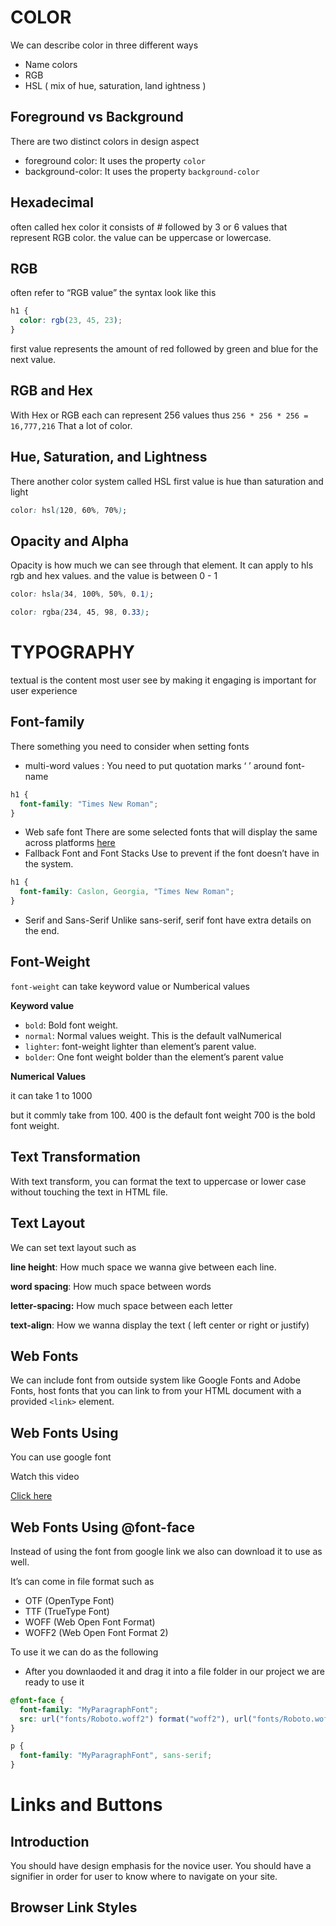 # COLOR

We can describe color in three different ways

- Name colors
- RGB
- HSL ( mix of hue, saturation, land ightness )

## Foreground vs Background

There are two distinct colors in design aspect

- foreground color: It uses the property `color`
- background-color: It uses the property `background-color`

## Hexadecimal

often called hex color it consists of # followed by 3 or 6 values that represent RGB color. the value can be uppercase or lowercase.

## RGB

often refer to “RGB value” the syntax look like this

```css
h1 {
  color: rgb(23, 45, 23);
}
```

first value represents the amount of red followed by green and blue for the next value.

## RGB and Hex

With Hex or RGB each can represent 256 values thus `256 * 256 * 256 = 16,777,216` That a lot of color.

## Hue, Saturation, and Lightness

There another color system called HSL
first value is hue than saturation and light

```css
color: hsl(120, 60%, 70%);
```

## Opacity and Alpha

Opacity is how much we can see through that element.
It can apply to hls rgb and hex values. and the value is between 0 - 1

```css
color: hsla(34, 100%, 50%, 0.1);
```

```css
color: rgba(234, 45, 98, 0.33);
```

# TYPOGRAPHY

textual is the content most user see by making it engaging is important for user experience

## Font-family

There something you need to consider when setting fonts

- multi-word values : You need to put quotation marks ‘ ’ around font-name

```css
h1 {
  font-family: "Times New Roman";
}
```

- Web safe font
  There are some selected fonts that will display the same across platforms
  [here](https://www.cssfontstack.com/)
- Fallback Font and Font Stacks
  Use to prevent if the font doesn’t have in the system.

```css
h1 {
  font-family: Caslon, Georgia, "Times New Roman";
}
```

- Serif and Sans-Serif
  Unlike sans-serif, serif font have extra details on the end.

## Font-Weight

`font-weight` can take keyword value or Numberical values

**Keyword value**

- `bold`: Bold font weight.
- `normal`: Normal values weight. This is the default valNumerical
- `lighter`: font-weight lighter than element’s parent value.
- `bolder`: One font weight bolder than the element’s parent value

**Numerical Values**

it can take 1 to 1000

but it commly take from 100. 400 is the default font weight 700 is the bold font weight.

## Text Transformation

With text transform, you can format the text to uppercase or lower case without touching the text in HTML file.

## Text Layout

We can set text layout such as

**line height**: How much space we wanna give between each line.

**word spacing**: How much space between words

**letter-spacing:** How much space between each letter

**text-align**: How we wanna display the text ( left center or right or justify)

## Web Fonts

We can include font from outside system like Google Fonts
and Adobe Fonts, host fonts that you can link to from your HTML document with a provided `<link>` element.

## Web Fonts Using <link>

You can use google font

Watch this video

[Click here](https://www.youtube.com/watch?v=Z3JR6mEWEEo)

## Web Fonts Using @font-face

Instead of using the font from google link we also can download it to use as well.

It’s can come in file format such as

- OTF (OpenType Font)
- TTF (TrueType Font)
- WOFF (Web Open Font Format)
- WOFF2 (Web Open Font Format 2)

To use it we can do as the following

- After you downlaoded it and drag it into a file folder in our project we are ready to use it

```css
@font-face {
  font-family: "MyParagraphFont";
  src: url("fonts/Roboto.woff2") format("woff2"), url("fonts/Roboto.woff") format("woff"), url("fonts/Roboto.ttf") format("truetype");
}
```

```css
p {
  font-family: "MyParagraphFont", sans-serif;
}
```

# Links and Buttons

## Introduction

You should have design emphasis for the novice user. You should have a signifier in order for user to know where to navigate on your site.

## Browser Link Styles
